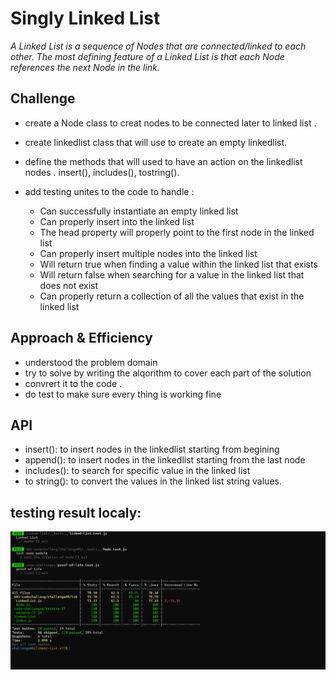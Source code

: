 # Singly Linked List

*A Linked List is a sequence of Nodes that are connected/linked to each other. The most defining feature of a Linked List is that each Node references the next Node in the link.*

## Challenge
- create a Node class to creat nodes to be connected later to linked list .
- create linkedlist class that will use to create an empty linkedlist.
- define the methods that will used to have an action on the linkedlist    nodes .  insert(), includes(), tostring().

- add testing unites to the code to handle :
 
  - Can successfully instantiate an empty linked list
  - Can properly insert into the linked list
  - The head property will properly point to the first node in the linked list
  - Can properly insert multiple nodes into the linked list
  - Will return true when finding a value within the linked list that exists
  - Will return false when searching for a value in the linked list that does not exist
  - Can properly return a collection of all the values that exist in the linked list 

## Approach & Efficiency
- understood the problem domain  
- try to solve by writing the alqorithm to cover each part of the solution
- convrert it to the code .
- do test to make sure every thing is working fine

## API
- insert(): to insert nodes in the linkedlist starting from begining 
- append(): to insert nodes in the linkedlist starting from the last node
- includes(): to search for specific value in the linked list
- to string(): to convert the values in the linked list string values.


## testing result localy:
![testing result](./testing.PNG)
